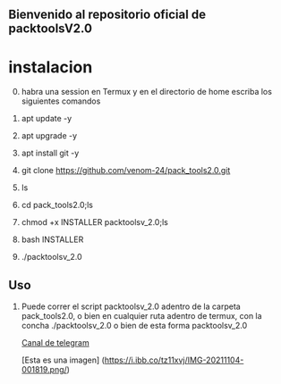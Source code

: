 ## Bienvenido al repositorio oficial de packtoolsV2.0

# **instalacion**


0. habra una session en Termux y en el directorio de home escriba los siguientes comandos

1. apt update -y

2. apt upgrade -y

3. apt install git -y

4. git clone https://github.com/venom-24/pack_tools2.0.git

5. ls

6. cd pack_tools2.0;ls

7. chmod +x INSTALLER packtoolsv_2.0;ls

8. bash INSTALLER

9. ./packtoolsv_2.0

## Uso

1. Puede correr  el script packtoolsv_2.0  adentro de la carpeta pack_tools2.0,
o bien en cualquier ruta adentro de termux,
con la concha ./packtoolsv_2.0 o bien de esta forma packtoolsv_2.0

 
    [Canal de telegram](https://t.me/Vnom24)

    [Esta es una imagen] (https://i.ibb.co/tz11xvj/IMG-20211104-001819.png/) 
